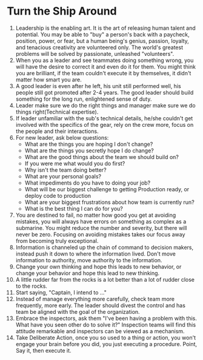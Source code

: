 # Turn the Ship Around

1. Leadership is the enabling art. It is the art of releasing human talent and potential. You may be able to "buy" a person's back with a paycheck, position, power, or fear, but a human being's genius, passion, loyalty, and tenacious creativity are volunteered only. The world's greatest problems will be solved by passionate, unleashed "volunteers".
2. When you as a leader and see teammates doing something wrong, you will have the desire to correct it and even do it for them. You might think you are brilliant, if the team couldn't execute it by themselves, it didn't matter how smart you are.
3. A good leader is even after he left, his unit still performed well, his people still got promoted after 2-4 years. The good leader should build something for the long run, enlightened sense of duty. 
4. Leader make sure we do the right things and manager make sure we do things right(Technical expertise).  
5. If leader unfamiliar with the sub's technical details, he/she couldn't get involved with the specifics of the gear, rely on the crew more, focus on the people and their interactions. 
6. For new leader, ask below questions:
    - What are the things you are hoping I don't change?
    - What are the things you secretly hope I do change?
    - What are the good things about the team we should build on?
    - If you were me what would you do first?
    - Why isn't the team doing better?
    - What are your personal goals?
    - What impediments do you have to doing your job?
    - What will be our biggest challenge to getting Production ready, or deploy code to production
    - What are your biggest frustrations about how team is currently run?
    - What is the best thing I can do for you?
7. You are destined to fail, no matter how good you get at avoiding mistakes, you will always have errors on something as complex as a submarine. You might reduce the number and severity, but there will never be zero. Focusing on avoiding mistakes takes our focus away from becoming truly exceptional. 
8. Information is channeled up the chain of command to decision makers, instead push it down to where the information lived. Don't move information to authority, move authority to the information. 
9. Change your own thinking and hope this leads to new behavior, or change your behavior and hope this lead to new thinking.
10. A little rudder far from the rocks is a lot better than a lot of rudder close to the rocks.
11. Start saying, "Captain, I intend to ..."
12. Instead of manage everything more carefully, check team more frequently, more early. The leader should divest the control and has team be aligned with the goal of the organization.
13. Embrace the inspectors, ask them "I've been having a problem with this. What have you seen other do to solve it?" Inspection teams will find this attitude remarkable and inspectors can be viewed as a mechanism.
14. Take Deliberate Action, once you so used to a thing or action, you won't engage your brain before you did, you just executing a procedure. Point, Say it, then execute it.
